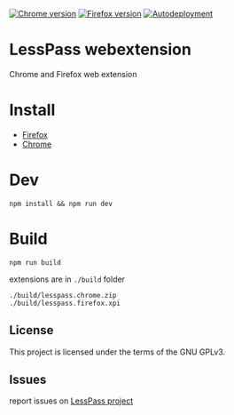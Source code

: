 [![Chrome version][badge-cws]][link-cws] [![Firefox version][badge-amo]][link-amo] [![Autodeployment][badge-travis]][link-travis]

  [badge-cws]: https://img.shields.io/chrome-web-store/v/lcmbpoclaodbgkbjafnkbbinogcbnjih.svg?label=for%20chrome
  [badge-amo]: https://img.shields.io/amo/v/lesspass.svg?label=for%20firefox
  [badge-travis]: https://img.shields.io/travis/lesspass/lesspass/master.svg?label=autodeployment
  [link-cws]: https://chrome.google.com/webstore/detail/lesspass/lcmbpoclaodbgkbjafnkbbinogcbnjih "Version published on Chrome Web Store"
  [link-amo]: https://addons.mozilla.org/en-US/firefox/addon/lesspass/ "Version published on Mozilla Add-ons"
  [link-travis]: https://travis-ci.org/lesspass/webextension

# LessPass webextension

Chrome and Firefox web extension

# Install

 * [Firefox](https://addons.mozilla.org/en-US/firefox/addon/lesspass/)
 * [Chrome](https://chrome.google.com/webstore/detail/lesspass/lcmbpoclaodbgkbjafnkbbinogcbnjih)

# Dev

    npm install && npm run dev

# Build

    npm run build

extensions are in `./build` folder

    ./build/lesspass.chrome.zip
    ./build/lesspass.firefox.xpi


## License

This project is licensed under the terms of the GNU GPLv3.


## Issues

report issues on [LessPass project](https://github.com/lesspass/lesspass/issues)
